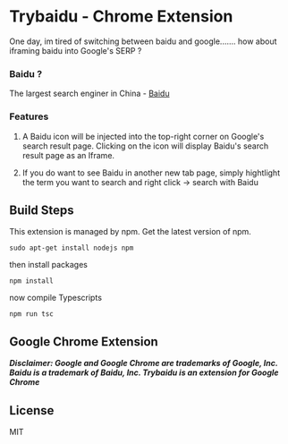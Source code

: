 # Trybaidu - Chrome Extension

One day, im tired of switching between baidu and google....... how about iframing baidu into Google's SERP ?

### Baidu ?
The largest search enginer in China - [Baidu](https://en.wikipedia.org/wiki/Baidu)

### Features

1. A Baidu icon will be injected into the top-right corner on Google's search result page. Clicking on the icon will display Baidu's search result page as an Iframe.

2. If you do want to see Baidu in another new tab page, simply hightlight the term you want to search and right click -> search with Baidu

## Build Steps

This extension is managed by npm. Get the latest version of npm.
```
sudo apt-get install nodejs npm
```

then install packages
```
npm install
```

now compile Typescripts
```
npm run tsc
```
## Google Chrome Extension
**_Disclaimer: Google and Google Chrome are trademarks of Google, Inc. Baidu is a trademark of Baidu, Inc. Trybaidu is an extension for Google Chrome_**

## License

MIT
